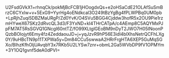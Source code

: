 U2FsdGVkX1+rhnqCk/pokMjBcFCB1jHOogdxQs+e2oHSaCdE21OLAfSuSmBrzC6CYxlw+v+5ExG9+YyrHg4oENdkcal3O249tBzYgBg4fPLWPBq0UM0pb+LpRjhZuqi5DBZMaURgP/Zd0YvK/O4SVu5BGG4Cjddw3hofR5x2OU9Pie1rzmHYweX67SKz2dRvcQL3d3/F3YxND+kI4THrCATpA/c4AEmp8C5AQYMxPJpFM7AT5RsSGVQ1GNcgI60ntTZ/fO99XLtglGEoBM9nDyT2JWO7H05INoonPQzbBOlojyt6Emy4fz4ZeddaouJD+j+yqJzvR9hP56E3idl4blXhsNetrQCFhLXg0Y/9uHBcTN9p11TXPWa5y+Dm84CCu5swwaA2HRrFrgHTA6XEP5GuMqSGXo/BIhzKfhOljUAvqbY3x7RKb5U2LYSw7znr+obmL2Ga5WVbDP9fV1OPMYm+3Y1OQ1gvnf5deA0dPVI=